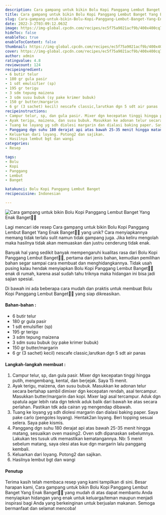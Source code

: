 ```yaml
---
description: Cara gampang untuk bikin Bolu Kopi Panggang Lembut Banget Yang Enak Banget"
title: Cara gampang untuk bikin Bolu Kopi Panggang Lembut Banget Yang Enak Banget
slug: Cara-gampang-untuk-bikin-Bolu-Kopi-Panggang-Lembut-Banget-Yang-Enak-Banget
date: 2022-3-2T03:09:12.063Z
image: https://img-global.cpcdn.com/recipes/ec5f75a9021acf9b/400x400cq70/photo.jpg
hideToc: false
enableToc: true
enableTocContent: false
thumbnail: https://img-global.cpcdn.com/recipes/ec5f75a9021acf9b/400x400cq70/photo.jpg
cover: https://img-global.cpcdn.com/recipes/ec5f75a9021acf9b/400x400cq70/photo.jpg
author: admin
ratingvalue: 4.8
reviewcount: 124
recipeingredient:
- 6 butir telur
- 180 gr gula pasir
- 1 sdt emulsifier (sp)
- 195 gr terigu
- 3 sdm tepung maizena
- 3 sdm susu bubuk (sy pake krimer bubuk)
- 150 gr butter/margarin
- 6 gr (3 sachet) kecil) nescafe classic,larutkan dgn 5 sdt air panas
recipeinstructions:
- Campur telur, sp, dan gula pasir. Mixer dgn kecepatan tinggi hingga putih, mengembang, kental, dan berjejak. Saya 15 menit.
- Ayak terigu, maizena, dan susu bubuk. Masukkan ke adonan telur secara bertahap sambil dimixer dgn kecepatan rendah, asal tercampur. Masukkan butter/margarin dan kopi. Mixer lagi asal tercampur. Aduk dgn spatula agar lebih rata dgn teknik aduk balik dari bawah ke atas secara perlahan. Pastikan tdk ada cairan yg mengendap dibawah.
- Tuang ke loyang yg sdh diolesi margarin dan dialasi baking paper. Saya pake carlo (pengoles loyang). Hentak2an loyang. Beri topping sesuai selera. Saya pake kismis.
- Panggang dgn suhu 180 derajat api atas bawah 25-35 menit hingga matang, sesuaikan oven masing2. Oven sdh dipanaskan sebelumnya. Lakukan tes tusuk utk memastikan kematangannya. Nb: 5 menit sebelum matang, saya olesi atas kue dgn margarin lalu panggang kembali.
- Keluarkan dari loyang. Potong2 dan sajikan.
- Hasilnya lembut bgt dan wangi
categories:
- Resep

tags:
- Bolu
- Kopi
- Panggang
- Lembut
- Banget

katakunci: Bolu Kopi Panggang Lembut Banget
recipecuisine: Indonesian

---
```


![Cara gampang untuk bikin Bolu Kopi Panggang Lembut Banget Yang Enak Banget👩‍🍳](https://img-global.cpcdn.com/recipes/ec5f75a9021acf9b/400x400cq70/photo.jpg)

Lagi mencari ide resep Cara gampang untuk bikin Bolu Kopi Panggang Lembut Banget Yang Enak Banget👩‍🍳 yang unik? Cara menyiapkannya memang tidak terlalu sulit namun tidak gampang juga. Jika keliru mengolah maka hasilnya tidak akan memuaskan dan justru cenderung tidak enak.

Banyak hal yang sedikit banyak mempengaruhi kualitas rasa dari Bolu Kopi Panggang Lembut Banget👩‍🍳, pertama dari jenis bahan, kemudian pemilihan bahan segar sampai cara membuat dan menghidangkannya. Tidak usah pusing kalau hendak menyiapkan Bolu Kopi Panggang Lembut Banget👩‍🍳 enak di rumah, karena asal sudah tahu triknya maka hidangan ini bisa jadi sajian spesial.

Di bawah ini ada beberapa cara mudah dan praktis untuk membuat Bolu Kopi Panggang Lembut Banget👩‍🍳 yang siap dikreasikan.

<!--inarticleads1-->

#### Bahan-bahan :

- 6 butir telur
- 180 gr gula pasir
- 1 sdt emulsifier (sp)
- 195 gr terigu
- 3 sdm tepung maizena
- 3 sdm susu bubuk (sy pake krimer bubuk)
- 150 gr butter/margarin
- 6 gr (3 sachet) kecil) nescafe classic,larutkan dgn 5 sdt air panas

<!--inarticleads2-->

#### Langkah-langkah membuat :

1. Campur telur, sp, dan gula pasir. Mixer dgn kecepatan tinggi hingga putih, mengembang, kental, dan berjejak. Saya 15 menit.
1. Ayak terigu, maizena, dan susu bubuk. Masukkan ke adonan telur secara bertahap sambil dimixer dgn kecepatan rendah, asal tercampur. Masukkan butter/margarin dan kopi. Mixer lagi asal tercampur. Aduk dgn spatula agar lebih rata dgn teknik aduk balik dari bawah ke atas secara perlahan. Pastikan tdk ada cairan yg mengendap dibawah.
1. Tuang ke loyang yg sdh diolesi margarin dan dialasi baking paper. Saya pake carlo (pengoles loyang). Hentak2an loyang. Beri topping sesuai selera. Saya pake kismis.
1. Panggang dgn suhu 180 derajat api atas bawah 25-35 menit hingga matang, sesuaikan oven masing2. Oven sdh dipanaskan sebelumnya. Lakukan tes tusuk utk memastikan kematangannya. Nb: 5 menit sebelum matang, saya olesi atas kue dgn margarin lalu panggang kembali.
1. Keluarkan dari loyang. Potong2 dan sajikan.
1. Hasilnya lembut bgt dan wangi

#### Penutup

Terima kasih telah membaca resep yang kami tampilkan di sini. Besar harapan kami, Cara gampang untuk bikin Bolu Kopi Panggang Lembut Banget Yang Enak Banget👩‍🍳 yang mudah di atas dapat membantu Anda menyiapkan hidangan yang enak untuk keluarga/teman maupun menjadi inspirasi bagi Anda yang berkeinginan untuk berjualan makanan. Semoga bermanfaat dan selamat mencoba!